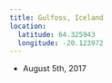 ```yaml
---
title: Gulfoss, Iceland
location:
  latitude: 64.325943
  longitude: -20.123972
---
```


+ August 5th, 2017

